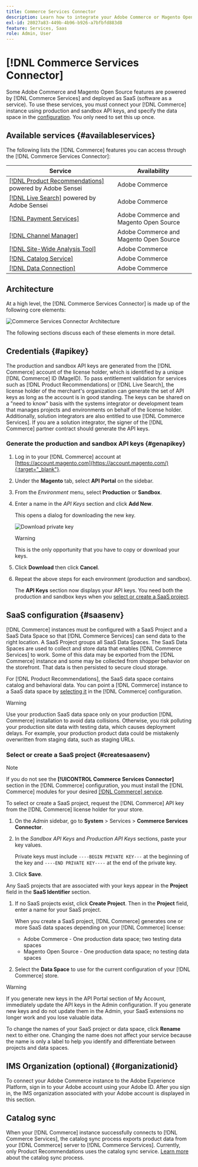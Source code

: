 ```yaml
---
title: Commerce Services Connector
description: Learn how to integrate your Adobe Commerce or Magento Open Source instance to services using production and sandbox API keys.
exl-id: 28027a83-449b-4b96-b926-a7bfbfd883d8
feature: Services, Saas
role: Admin, User
---
```

# [!DNL Commerce Services Connector]

Some Adobe Commerce and Magento Open Source features are powered by [!DNL Commerce Services]  and deployed as SaaS (software as a service). To use these services, you must connect your [!DNL Commerce] instance using production and sandbox API keys, and specify the data space in the [configuration](https://experienceleague.adobe.com/docs/commerce-admin/config/services/saas.html). You only need to set this up once.

## Available services {#availableservices}

The following lists the [!DNL Commerce] features you can access through the [!DNL Commerce Services Connector]:

| Service | Availability |
| ---|--- |
|[[!DNL Product Recommendations]](/help/product-recommendations/overview.md) powered by Adobe Sensei| Adobe Commerce|
|[[!DNL Live Search]](/help/live-search/overview.md) powered by Adobe Sensei | Adobe Commerce|
|[[!DNL Payment Services]](/help/payment-services/overview.md) | Adobe Commerce and Magento Open Source|
|[[!DNL Channel Manager]](https://experienceleague.adobe.com/docs/commerce-channels/channel-manager/intro-to-channel-manager/overview.html)|Adobe Commerce and Magento Open Source|
|[[!DNL Site-Wide Analysis Tool]](https://experienceleague.adobe.com/docs/commerce-operations/tools/site-wide-analysis-tool/intro.html)|Adobe Commerce|
|[[!DNL Catalog Service]](/help/catalog-service/overview.md)|Adobe Commerce|
|[[!DNL Data Connection]](/help/data-connection/overview.md)|Adobe Commerce|

## Architecture

At a high level, the [!DNL Commerce Services Connector] is made up of the following core elements:

![Commerce Services Connector Architecture](assets/saas-config-sync-workflow.png)

The following sections discuss each of these elements in more detail.

## Credentials {#apikey}

The production and sandbox API keys are generated from the [!DNL Commerce] account of the license holder, which is identified by a unique [!DNL Commerce] ID (MageID). To pass entitlement validation for services such as [!DNL Product Recommendations] or [!DNL Live Search], the license holder of the merchant's organization can generate the set of API keys as long as the account is in good standing. The keys can be shared on a "need to know" basis with the systems integrator or development team that manages projects and environments on behalf of the license holder. Additionally, solution integrators are also entitled to use [!DNL Commerce Services]. If you are a solution integrator, the signer of the [!DNL Commerce] partner contract should generate the API keys.

### Generate the production and sandbox API keys {#genapikey}

1. Log in to your [!DNL Commerce] account at [https://account.magento.com](https://account.magento.com/){:target="_blank"}.

1. Under the **Magento** tab, select **API Portal** on the sidebar.

1. From the _Environment_ menu, select **Production** or **Sandbox**.

1. Enter a name in the _API Keys_ section and click **Add New**.

   This opens a dialog for downloading the new key.

   ![Download private key](assets/download-api-private-key.png)

   >[!WARNING]
   >
   > This is the only opportunity that you have to copy or download your keys.

1. Click **Download** then click **Cancel**.

1. Repeat the above steps for each environment (production and sandbox).

   The **API Keys** section now displays your API keys. You need both the production and sandbox keys when you [select or create a SaaS project](#createsaasenv).

## SaaS configuration {#saasenv}

[!DNL Commerce] instances must be configured with a SaaS Project and a SaaS Data Space so that [!DNL Commerce Services] can send data to the right location. A SaaS Project groups all SaaS Data Spaces. The SaaS Data Spaces are used to collect and store data that enables [!DNL Commerce Services] to work. Some of this data may be exported from the [!DNL Commerce] instance and some may be collected from shopper behavior on the storefront. That data is then persisted to secure cloud storage.

For [!DNL Product Recommendations], the SaaS data space contains catalog and behavioral data. You can point a [!DNL Commerce] instance to a SaaS data space by [selecting it](https://docs.magento.com/user-guide/configuration/services/saas.html) in the [!DNL Commerce] configuration.

>[!WARNING]
>
> Use your production SaaS data space only on your production [!DNL Commerce] installation to avoid data collisions. Otherwise, you risk polluting your production site data with testing data, which causes deployment delays. For example, your production product data could be mistakenly overwritten from staging data, such as staging URLs.

### Select or create a SaaS project {#createsaasenv}

>[!NOTE]
>
> If you do not see the **[!UICONTROL Commerce Services Connector]** section in the [!DNL Commerce] configuration, you must install the [!DNL Commerce] modules for your desired [[!DNL Commerce] service](#availableservices).

To select or create a SaaS project, request the [!DNL Commerce] API key from the [!DNL Commerce] license holder for your store.

1. On the _Admin_ sidebar, go to **System** > Services > **Commerce Services Connector**.

1. In the _Sandbox API Keys_ and _Production API Keys_ sections, paste your key values.

   Private keys must include `----BEGIN PRIVATE KEY---` at the beginning of the key and `----END PRIVATE KEY----` at the end of the private key.

1. Click **Save**.

  Any SaaS projects that are associated with your keys appear in the **Project** field in the **SaaS Identifier** section.

1. If no SaaS projects exist, click **Create Project**. Then in the **Project** field, enter a name for your SaaS project.

   When you create a SaaS project, [!DNL Commerce] generates one or more SaaS data spaces depending on your [!DNL Commerce] license:
   - Adobe Commerce - One production data space; two testing data spaces
   - Magento Open Source - One production data space; no testing data spaces

1. Select the **Data Space** to use for the current configuration of your [!DNL Commerce] store.

>[!WARNING]
>
> If you generate new keys in the API Portal section of My Account, immediately update the API keys in the Admin configuration. If you generate new keys and do not update them in the Admin, your SaaS extensions no longer work and you lose valuable data.

To change the names of your SaaS project or data space, click **Rename** next to either one. Changing the name does not affect your service  because the name is only a label to help you identify and differentiate  between projects and data spaces.

## IMS Organization (optional) {#organizationid}

To connect your Adobe Commerce instance to the Adobe Experience Platform, sign in to your Adobe account using your Adobe ID. After you sign in, the IMS organization associated with your Adobe account is displayed in this section.

## Catalog sync

When your [!DNL Commerce] instance successfully connects to [!DNL Commerce Services], the catalog sync process exports product data from your [!DNL Commerce] server to [!DNL Commerce Services]. Currently, only Product Recommendations uses the catalog sync service. [Learn more](catalog-sync.md) about the catalog sync process.
